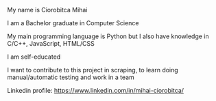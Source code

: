 My name is Ciorobitca Mihai

I am a Bachelor graduate in Computer Science

My main programming language is Python but I also have knowledge in C/C++, JavaScript, HTML/CSS

I am self-educated

I want to contribute to this project in scraping, to learn doing manual/automatic testing and work in a team

Linkedin profile: https://www.linkedin.com/in/mihai-ciorobitca/
